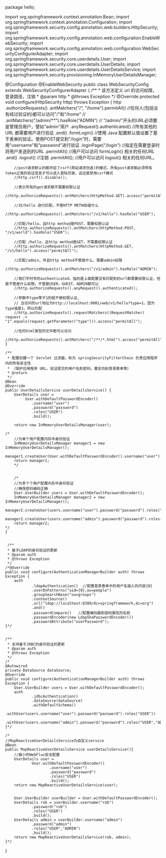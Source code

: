 package hello;

import org.springframework.context.annotation.Bean;
import org.springframework.context.annotation.Configuration;
import org.springframework.security.config.annotation.web.builders.HttpSecurity;
import org.springframework.security.config.annotation.web.configuration.EnableWebSecurity;
import org.springframework.security.config.annotation.web.configuration.WebSecurityConfigurerAdapter;
import org.springframework.security.core.userdetails.User;
import org.springframework.security.core.userdetails.UserDetails;
import org.springframework.security.core.userdetails.UserDetailsService;
import org.springframework.security.provisioning.InMemoryUserDetailsManager;

@Configuration
@EnableWebSecurity
public class WebSecurityConfig extends WebSecurityConfigurerAdapter {
	/**
     * 该方法定义 url 的访问权限，登录路径，注销
     * @param http
     * @throws Exception
     */
    @Override
    protected void configure(HttpSecurity http) throws Exception {
        http
            .authorizeRequests()
                .antMatchers("/", "/home").permitAll()  //任何人(包括没有经过验证的)都可以访问"/"和"/home"
                // .antMatchers("/admin/**").hasRole("ADMIN")  // "/admin/"开头的URL必须要是管理员用户，譬如”admin”用户
                .anyRequest().authenticated()  //所有其他的 URL 都需要用户进行验证
                .and()
            .formLogin()   //使用 Java 配置默认值设置了基于表单的验证。使用POST提交到"/login"时，需要用"username"和"password"进行验证
                .loginPage("/login")   //指定在需要登录时将用户发送到的URL
                .permitAll()   //用户可以访问 formLogin() 相关的任何URL
                .and()
            .logout()    //注销
                .permitAll();   //用户可以访问 logout() 相关的任何URL。


        //post请求默认的都开启了csrf(跨站请求伪造)的模式，所有post请求都必须带有token之类的验证信息才可以进入登陆页面，这边是禁用csrf模式
        //http.csrf().disable();

        //表示所有的get请求都不需要权限认证
        //http.authorizeRequests().antMatchers(HttpMethod.GET).access("permitAll");

        //对/hello 进行匹配，不管HTTP METHOD是什么
        //http.authorizeRequests().antMatchers("/v1/hello").hasRole("USER");

        //匹配/hello，且http method是POST，需要权限认证
        //http.authorizeRequests().antMatchers(HttpMethod.POST, "/v1/world").hasRole("USER");

        //匹配 /hello，且http method是GET，不需要权限认证
        //http.authorizeRequests().antMatchers(HttpMethod.GET, "/v1/hello").access("permitAll");

        //匹配/admin，并且http method不管是什么，需要admin权限
        //http.authorizeRequests().antMatchers("/v1/admin").hasRole("ADMIN");

        //我们平时写的authenticated，指的是上面配置没有匹配到的url都需要权限认证，但是不管是什么权限，不管是USER，GUEST，ADMIN都可以
        //http.authorizeRequests().anyRequest().authenticated();

        //参数中type等于1的就不做权限认证,
        // 当访问的url地址为http://localhost:8001/web/v1/hello?type=1，因为type值是1，所以匹配
        //http.authorizeRequests().requestMatchers((RequestMatcher) request -> "1".equals(request.getParameter("type"))).access("permitAll");

        //任何html类型的文件都可以访问
        //http.authorizeRequests().antMatchers("/**/*.html").access("permitAll");
    }

	/**
	 * 配置创建一个 Servlet 过滤器，称为 springSecurityFilterChain 负责应用程序内的所有安全性
	 * （保护应用程序 URL，验证提交的用户名和密码，重定向到登录表单等）
	 * @return
	 */
    @Bean
    @Override
    public UserDetailsService userDetailsService() {
        UserDetails user =
             User.withDefaultPasswordEncoder()
                .username("user")
                .password("password")
                .roles("USER")
                .build();

        return new InMemoryUserDetailsManager(user);

    /*
        //为单个用户配置内存中身份验证
        InMemoryUserDetailsManager manager1 = new InMemoryUserDetailsManager();
        manager1.createUser(User.withDefaultPasswordEncoder().username("user").password("password").roles("USER").build());
        return manager1;
        */


        /*
        //为多个个用户配置内存中身份验证
        //确保密码编码正确
        User.UserBuilder users = User.withDefaultPasswordEncoder();
        InMemoryUserDetailsManager manager2 = new InMemoryUserDetailsManager();
        manager2.createUser(users.username("user").password("password").roles("USER").build());
        manager2.createUser(users.username("admin").password("password").roles("USER","ADMIN").build());
        return manager2;
    */
    }


     /**
     * 基于LDAP的身份验证的更新
     * @param auth
     * @throws Exception
     */
    /*@Override
    public void configure(AuthenticationManagerBuilder auth) throws Exception {
        auth
                .ldapAuthentication()  //配置登录表单中的用户名插入的内容{0}
                .userDnPatterns("uid={0},ou=people")
                .groupSearchBase("ou=groups")
                .contextSource()
                .url("ldap://localhost:8389/dc=springframework,dc=org")
                .and()
                .passwordCompare()   //配置编码器和密码属性的名称
                .passwordEncoder(new LdapShaPasswordEncoder())
                .passwordAttribute("userPassword");
    }*/


    /**
     * 支持基于JDBC的身份验证的更新
     * @param auth
     * @throws Exception
     */
    /*
    @Autowired
    private DataSource dataSource;
    @Override
    public void configure(AuthenticationManagerBuilder auth) throws Exception {
        User.UserBuilder users = User.withDefaultPasswordEncoder();
        auth
                .jdbcAuthentication()
                .dataSource(dataSource)
                .withDefaultSchema()
                .withUser(users.username("user").password("password").roles("USER"))
                .withUser(users.username("admin").password("password").roles("USER","ADMIN"));
    }*/

    /*
    //MapReactiveUserDetailsS​​ervice为自定义service
    @Bean
    public MapReactiveUserDetailsS​​ervice userDetailsS​​ervice(){
        //最小的WebFlux安全配置
        UserDetails user =
                User.withDefaultPasswordEncoder()
                        .username("user")
                        .password("password")
                        .roles("USER")
                        .build();
        return new MapReactiveUserDetailsService(user);


        User.UserBuilder userBuilder = User.withDefaultPasswordEncoder();
        UserDetails rob = userBuilder.username("rob")
                .password("rob")
                .roles("USER")
                .build();
        UserDetails admin = userBuilder.username("admin")
                .password("admin")
                .roles("USER","ADMIN")
                .build();
        return new MapReactiveUserDetailsService(rob, admin);
    }*/
}